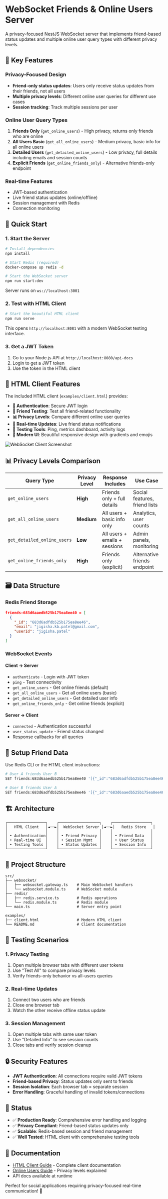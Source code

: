 # WebSocket Friends & Online Users Server

A privacy-focused NestJS WebSocket server that implements friend-based status updates and multiple online user query types with different privacy levels.

## 🎯 Key Features

### Privacy-Focused Design

- **Friend-only status updates**: Users only receive status updates from their friends, not all users
- **Multiple privacy levels**: Different online user queries for different use cases
- **Session tracking**: Track multiple sessions per user

### Online User Query Types

1. **Friends Only** (`get_online_users`) - High privacy, returns only friends who are online
2. **All Users Basic** (`get_all_online_users`) - Medium privacy, basic info for all online users
3. **Detailed Users** (`get_detailed_online_users`) - Low privacy, full details including emails and session counts
4. **Explicit Friends** (`get_online_friends_only`) - Alternative friends-only endpoint

### Real-time Features

- JWT-based authentication
- Live friend status updates (online/offline)
- Session management with Redis
- Connection monitoring

## 🚀 Quick Start

### 1. Start the Server

```bash
# Install dependencies
npm install

# Start Redis (required)
docker-compose up redis -d

# Start the WebSocket server
npm run start:dev
```

Server runs on `ws://localhost:3001`

### 2. Test with HTML Client

```bash
# Start the beautiful HTML client
npm run serve
```

This opens `http://localhost:8081` with a modern WebSocket testing interface.

### 3. Get a JWT Token

1. Go to your Node.js API at `http://localhost:8080/api-docs`
2. Login to get a JWT token
3. Use the token in the HTML client

## 🎨 HTML Client Features

The included HTML client (`examples/client.html`) provides:

- **🔐 Authentication**: Secure JWT login
- **👥 Friend Testing**: Test all friend-related functionality
- **📊 Privacy Levels**: Compare different online user queries
- **📱 Real-time Updates**: Live friend status notifications
- **🎯 Testing Tools**: Ping, metrics dashboard, activity logs
- **🎨 Modern UI**: Beautiful responsive design with gradients and emojis

![WebSocket Client Screenshot](placeholder-for-screenshot)

## 📊 Privacy Levels Comparison

| Query Type                  | Privacy Level | Response Includes             | Use Case                      |
| --------------------------- | ------------- | ----------------------------- | ----------------------------- |
| `get_online_users`          | **High**      | Friends only + full details   | Social features, friend lists |
| `get_all_online_users`      | **Medium**    | All users + basic info only   | Analytics, user counts        |
| `get_detailed_online_users` | **Low**       | All users + emails + sessions | Admin panels, monitoring      |
| `get_online_friends_only`   | **High**      | Friends only (explicit)       | Alternative friends endpoint  |

## 🗃️ Data Structure

### Redis Friend Storage

```json
friends:683d6aaedb525b175ea8ee40 = [
  {
    "_id": "683d6adfdb525b175ea8ee46",
    "email": "jigisha.kb.patel@gmail.com",
    "userId": "jigisha.patel"
  }
]
```

### WebSocket Events

#### Client → Server

- `authenticate` - Login with JWT token
- `ping` - Test connectivity
- `get_online_users` - Get online friends (default)
- `get_all_online_users` - Get all online users (basic)
- `get_detailed_online_users` - Get detailed user info
- `get_online_friends_only` - Get online friends (explicit)

#### Server → Client

- `connected` - Authentication successful
- `user_status_update` - Friend status changed
- Response callbacks for all queries

## 🔧 Setup Friend Data

Use Redis CLI or the HTML client instructions:

```bash
# User A friends User B
SET friends:683d6aaedb525b175ea8ee40 '[{"_id":"683d6adfdb525b175ea8ee46","email":"jigisha.kb.patel@gmail.com","userId":"jigisha.patel"}]'

# User B friends User A
SET friends:683d6adfdb525b175ea8ee46 '[{"_id":"683d6aaedb525b175ea8ee40","email":"user.a@example.com","userId":"user.a"}]'
```

## 🏗️ Architecture

```
┌─────────────────┐    ┌──────────────────┐    ┌─────────────────┐
│   HTML Client   │◄──►│  WebSocket Server │◄──►│   Redis Store   │
│                 │    │                  │    │                 │
│ • Authentication│    │ • Friend Privacy │    │ • Friend Data   │
│ • Real-time UI  │    │ • Session Mgmt   │    │ • User Status   │
│ • Testing Tools │    │ • Status Updates │    │ • Session Info  │
└─────────────────┘    └──────────────────┘    └─────────────────┘
```

## 📁 Project Structure

```
src/
├── websocket/
│   ├── websocket.gateway.ts    # Main WebSocket handlers
│   └── websocket.module.ts     # WebSocket module
├── redis/
│   ├── redis.service.ts        # Redis operations
│   └── redis.module.ts         # Redis module
└── main.ts                     # Server entry point

examples/
├── client.html                 # Modern HTML client
└── README.md                   # Client documentation
```

## 🧪 Testing Scenarios

### 1. Privacy Testing

1. Open multiple browser tabs with different user tokens
2. Use "Test All" to compare privacy levels
3. Verify friends-only behavior vs all-users queries

### 2. Real-time Updates

1. Connect two users who are friends
2. Close one browser tab
3. Watch the other receive offline status update

### 3. Session Management

1. Open multiple tabs with same user token
2. Use "Detailed Info" to see session counts
3. Close tabs and verify session cleanup

## 🔒 Security Features

- **JWT Authentication**: All connections require valid JWT tokens
- **Friend-based Privacy**: Status updates only sent to friends
- **Session Isolation**: Each browser tab = separate session
- **Error Handling**: Graceful handling of invalid tokens/connections

## 🚦 Status

- ✅ **Production Ready**: Comprehensive error handling and logging
- ✅ **Privacy Compliant**: Friend-based status updates only
- ✅ **Scalable**: Redis-based session and friend management
- ✅ **Well Tested**: HTML client with comprehensive testing tools

## 📖 Documentation

- [HTML Client Guide](examples/README.md) - Complete client documentation
- [Online Users Guide](ONLINE_USERS_GUIDE.md) - Privacy levels explained
- API docs available at runtime

Perfect for social applications requiring privacy-focused real-time communication! 🎉
